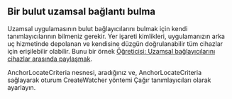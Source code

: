 ## <a name="locating-a-cloud-spatial-anchor"></a>Bir bulut uzamsal bağlantı bulma

Uzamsal uygulamasının bulut bağlayıcılarını bulmak için kendi tanımlayıcılarının bilmeniz gerekir. Yer işareti kimlikleri, uygulamanızın arka uç hizmetinde depolanan ve kendisine düzgün doğrulanabilir tüm cihazlar için erişilebilir olabilir. Bunu bir örnek [Öğreticisi: Uzamsal bağlayıcılarını cihazlar arasında paylaşmak](/azure/spatial-anchors/tutorials/tutorial-share-anchors-across-devices/).

AnchorLocateCriteria nesnesi, aradığınız ve, AnchorLocateCriteria sağlayarak oturum CreateWatcher yöntemi Çağır tanımlayıcıları olarak ayarlayın.
